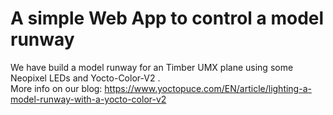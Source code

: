 # A simple Web App to control a model runway

We have build a model runway for an Timber UMX plane using some Neopixel LEDs and Yocto-Color-V2 .  
More info on our blog: https://www.yoctopuce.com/EN/article/lighting-a-model-runway-with-a-yocto-color-v2
